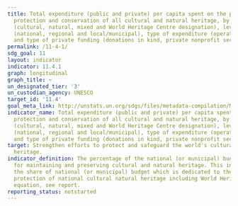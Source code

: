 ```yaml
---
title: Total expenditure (public and private) per capita spent on the preservation,
  protection and conservation of all cultural and natural heritage, by type of heritage
  (cultural, natural, mixed and World Heritage Centre designation), level of government
  (national, regional and local/municipal), type of expenditure (operating expenditure/investment)
  and type of private funding (donations in kind, private nonprofit sector and sponsorship)
permalink: /11-4-1/
sdg_goal: 11
layout: indicator
indicator: 11.4.1
graph: longitudinal
graph_title: ~
un_designated_tier: '3'
un_custodian_agency: UNESCO
target_id: '11.4'
goal_meta_link: http://unstats.un.org/sdgs/files/metadata-compilation/Metadata-Goal-11.pdf
indicator_name: Total expenditure (public and private) per capita spent on the preservation,
  protection and conservation of all cultural and natural heritage, by type of heritage
  (cultural, natural, mixed and World Heritage Centre designation), level of government
  (national, regional and local/municipal), type of expenditure (operating expenditure/investment)
  and type of private funding (donations in kind, private nonprofit sector and sponsorship)
target: Strengthen efforts to protect and safeguard the world's cultural and natural
  heritage.
indicator_definition: The percentage of the national (or municipal) budget provided
  for maintaining and preserving cultural and natural heritage. This indicator represents
  the share of national (or municipal) budget which is dedicated to the safeguarding,
  protection of national cultural natural heritage including World Heritage sites.  for
  equation, see report.
reporting_status: notstarted
---
```

